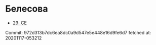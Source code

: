 # Белесова
- [29: CE](29.md)

Commit: 972d313b7dc6ea8dc0a9d547e5e448e16d9fe6d7
 fetched at: 20201117-053212
